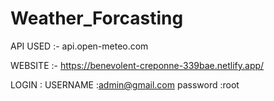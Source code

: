 # Weather_Forcasting

API USED :- api.open-meteo.com

WEBSITE :- https://benevolent-creponne-339bae.netlify.app/

LOGIN :
      USERNAME :admin@gmail.com
      password :root
